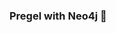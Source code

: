 ### Pregel with Neo4j 🚀

















































































































 























